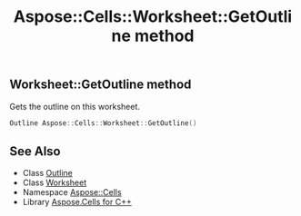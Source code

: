 ﻿---
title: Aspose::Cells::Worksheet::GetOutline method
linktitle: GetOutline
second_title: Aspose.Cells for C++ API Reference
description: 'Aspose::Cells::Worksheet::GetOutline method. Gets the outline on this worksheet in C++.'
type: docs
weight: 8600
url: /cpp/aspose.cells/worksheet/getoutline/
---
## Worksheet::GetOutline method


Gets the outline on this worksheet.

```cpp
Outline Aspose::Cells::Worksheet::GetOutline()
```

## See Also

* Class [Outline](../../outline/)
* Class [Worksheet](../)
* Namespace [Aspose::Cells](../../)
* Library [Aspose.Cells for C++](../../../)
